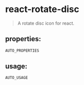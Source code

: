 # react-rotate-disc
> A rotate disc icon for react.


## properties:
```javascript
AUTO_PROPERTIES
```

## usage:
```jsx
AUTO_USAGE
```
